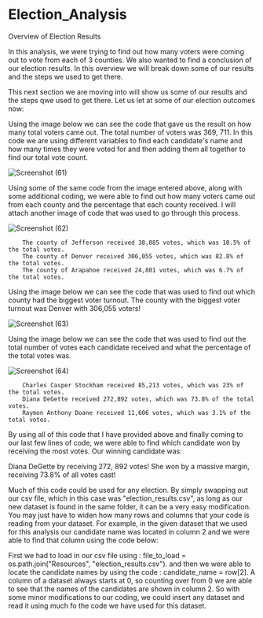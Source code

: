 # Election_Analysis

Overview of Election Results

  In this analysis, we were trying to find out how many voters were coming out to vote from each of 3 counties. We also wanted to find a conclusion of our election results. In this overview we will break down some of our results and the steps we used to get there.
  
  This next section we are moving into will show us some of our results and the steps qwe used to get there. Let us let at some of our election outcomes now:
    
  Using the image below we can see the code that gave us the result on how many total voters came out. The total number of voters was 369, 711. In this code we are using different variables to find each candidate's name and how many times they were voted for and then adding them all together to find our total vote count.
      
  ![Screenshot (61)](https://user-images.githubusercontent.com/114521887/198362343-d665d6de-1300-4215-858b-72f4935120b6.png)
      
  Using some of the same code from the image entered above, along with some additional coding, we were able to find out how many voters came out from each county and the percentage that each county received. I will attach another image of code that was used to go through this process.
      
  ![Screenshot (62)](https://user-images.githubusercontent.com/114521887/198363205-32b33f52-3b0e-4918-a2f4-46084a47d064.png)
      
        The county of Jefferson received 38,885 votes, which was 10.5% of the total votes.
        The county of Denver received 306,055 votes, which was 82.8% of the total votes.
        The county of Arapahoe received 24,801 votes, which was 6.7% of the total votes.
      
  Using the image below we can see the code that was used to find out which county had the biggest voter turnout. The county with the biggest voter turnout was Denver with 306,055 voters!
      
  ![Screenshot (63)](https://user-images.githubusercontent.com/114521887/198364292-2fdc87f8-e6a3-4008-bf0b-8a571f94f1f1.png)
      
  Using the image below we can see the code that was used to find out the total number of votes each candidate received and what the percentage of the total votes was.
      
  ![Screenshot (64)](https://user-images.githubusercontent.com/114521887/198365098-dc26f527-ef8d-4885-a8cd-3fc40bec8be9.png)
      
        Charles Casper Stockham received 85,213 votes, which was 23% of the total votes.
        Diana DeGette received 272,892 votes, which was 73.8% of the total votes.
        Raymon Anthony Doane received 11,606 votes, which was 3.1% of the total votes.
        
  By using all of this code that I have provided above and finally coming to our last few lines of code, we were able to find which candidate won by receiving the most votes. Our winning candidate was:
       
  Diana DeGette by receiving 272, 892 votes! She won by a massive margin, receiving 73.8% of all votes cast!
        
  Much of this code could be used for any election. By simply swapping out our csv file, which in this case was "election_results.csv", as long as our new dataset is found in the same folder, it can be a very easy modification. You may just have to widen how many rows and columns that your code is reading from your dataset. For example, in the given dataset that we used for this analysis our candidate name was located in column 2 and we were able to find that column using the code below:
   
  First we had to load in our csv file using : file_to_load = os.path.join("Resources", "election_results.csv"). and then we were able to locate the candidate names by using the code : candidate_name = row[2]. A column of a dataset always starts at 0, so counting over from 0 we are able to see that the names of the candidates are shown in column 2. So with some minor modifications to our coding, we could insert any dataset and read it using much fo the code we have used for this dataset.


      
